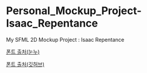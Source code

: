 # Personal_Mockup_Project-Isaac_Repentance
 My SFML 2D Mockup Project : Isaac Repentance


[폰트 출처(눈누)](https://noonnu.cc/font_page/619)

[폰트 출처(깃허브)](https://ranolp.github.io/dalmoori-font/#download)
